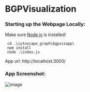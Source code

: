 # BGPVisualization

### Starting up the Webpage Locally:

Make sure [Node.js](https://nodejs.org/en/) is installed!

```
 cd .\cytoscape_graph\bgpvizapp\
 npm install
 node .\index.js
```
App url: http://localhost:3000/ 

### App Screenshot:
![image](https://user-images.githubusercontent.com/59209071/167343246-c9dd013f-3aef-46ee-adeb-7d13b15df90d.png)
